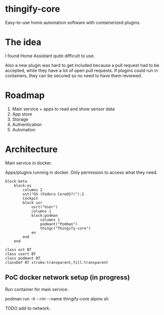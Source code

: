 # thingify-core

Easy-to-use home automation software with containerized plugins.

# The idea

I found Home Assistant quite difficult to use. 

Also a new plugin was hard to get included because a pull request had to be accepted, while they have a lot of open pull requests. If plugins could run in containers, they can be secured so no need to have them reviewed. 

# Roadmap
 
1. Main service + apps to read and show sensor data
2. App store
3. Storage
4. Authentication
5. Automation 

# Architecture

Main service in docker.

Apps/plugins running in docker. Only permission to access what they need. 

```mermaid
block-beta
    block:os
        columns 2
        ost("OS (Fedora CoreOS?)"):2
        Cockpit
        block usr 
            usrt("User")
            columns 1
            block:podman
                columns 1
                podmant("Podman")
                thingc("Thingify-core")
            en
        end
    end

class ost BT
class usert BT
class podmant BT
classDef BT stroke:transparent,fill:transparent
```

## PoC docker network setup (in progress)

Run container for main service:

podman run -it --rm --name thingify-core alpine sh

TODO add to network. 
